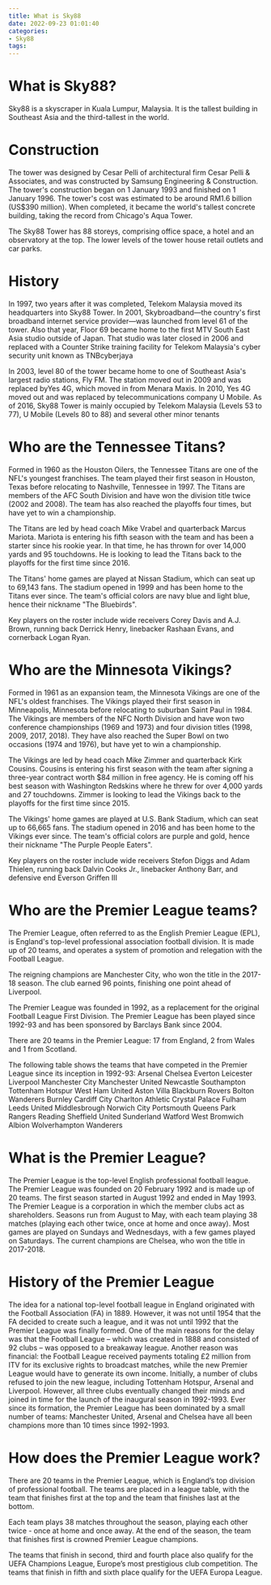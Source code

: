 ```yaml
---
title: What is Sky88 
date: 2022-09-23 01:01:40
categories:
- Sky88
tags:
---
```



#  What is Sky88? 

Sky88 is a skyscraper in Kuala Lumpur, Malaysia. It is the tallest building in Southeast Asia and the third-tallest in the world.



# Construction 
The tower was designed by Cesar Pelli of architectural firm Cesar Pelli & Associates, and was constructed by Samsung Engineering & Construction. The tower's construction began on 1 January 1993 and finished on 1 January 1996. The tower's cost was estimated to be around RM1.6 billion (US$390 million). When completed, it became the world's tallest concrete building, taking the record from Chicago's Aqua Tower. 

The Sky88 Tower has 88 storeys, comprising office space, a hotel and an observatory at the top. The lower levels of the tower house retail outlets and car parks. 

# History 
In 1997, two years after it was completed, Telekom Malaysia moved its headquarters into Sky88 Tower. In 2001, Skybroadband—the country's first broadband internet service provider—was launched from level 61 of the tower. Also that year, Floor 69 became home to the first MTV South East Asia studio outside of Japan. That studio was later closed in 2006 and replaced with a Counter Strike training facility for Telekom Malaysia's cyber security unit known as TNBcyberjaya 

In 2003, level 80 of the tower became home to one of Southeast Asia's largest radio stations, Fly FM. The station moved out in 2009 and was replaced byYes 4G, which moved in from Menara Maxis. In 2010, Yes 4G moved out and was replaced by telecommunications company U Mobile. 
As of 2016, Sky88 Tower is mainly occupied by Telekom Malaysia (Levels 53 to 77), U Mobile (Levels 80 to 88) and several other minor tenants

#  Who are the Tennessee Titans? 

Formed in 1960 as the Houston Oilers, the Tennessee Titans are one of the NFL's youngest franchises. The team played their first season in Houston, Texas before relocating to Nashville, Tennessee in 1997. The Titans are members of the AFC South Division and have won the division title twice (2002 and 2008). The team has also reached the playoffs four times, but have yet to win a championship. 

The Titans are led by head coach Mike Vrabel and quarterback Marcus Mariota. Mariota is entering his fifth season with the team and has been a starter since his rookie year. In that time, he has thrown for over 14,000 yards and 95 touchdowns. He is looking to lead the Titans back to the playoffs for the first time since 2016. 

The Titans' home games are played at Nissan Stadium, which can seat up to 69,143 fans. The stadium opened in 1999 and has been home to the Titans ever since. The team's official colors are navy blue and light blue, hence their nickname "The Bluebirds". 

Key players on the roster include wide receivers Corey Davis and A.J. Brown, running back Derrick Henry, linebacker Rashaan Evans, and cornerback Logan Ryan. 

# Who are the Minnesota Vikings? 

Formed in 1961 as an expansion team, the Minnesota Vikings are one of the NFL's oldest franchises. The Vikings played their first season in Minneapolis, Minnesota before relocating to suburban Saint Paul in 1984. The Vikings are members of the NFC North Division and have won two conference championships (1969 and 1973) and four division titles (1998, 2009, 2017, 2018). They have also reached the Super Bowl on two occasions (1974 and 1976), but have yet to win a championship. 

The Vikings are led by head coach Mike Zimmer and quarterback Kirk Cousins. Cousins is entering his first season with the team after signing a three-year contract worth $84 million in free agency. He is coming off his best season with Washington Redskins where he threw for over 4,000 yards and 27 touchdowns. Zimmer is looking to lead the Vikings back to the playoffs for the first time since 2015. 

The Vikings' home games are played at U.S. Bank Stadium, which can seat up to 66,665 fans. The stadium opened in 2016 and has been home to the Vikings ever since. The team's official colors are purple and gold, hence their nickname "The Purple People Eaters". 

Key players on the roster include wide receivers Stefon Diggs and Adam Thielen, running back Dalvin Cooks Jr., linebacker Anthony Barr, and defensive end Everson Griffen III

#  Who are the Premier League teams? 

The Premier League, often referred to as the English Premier League (EPL), is England's top-level professional association football division. It is made up of 20 teams, and operates a system of promotion and relegation with the Football League.

The reigning champions are Manchester City, who won the title in the 2017-18 season. The club earned 96 points, finishing one point ahead of Liverpool. 

The Premier League was founded in 1992, as a replacement for the original Football League First Division. The Premier League has been played since 1992-93 and has been sponsored by Barclays Bank since 2004. 

There are 20 teams in the Premier League: 17 from England, 2 from Wales and 1 from Scotland. 

The following table shows the teams that have competed in the Premier League since its inception in 1992-93: 
Arsenal Chelsea Everton Leicester Liverpool Manchester City Manchester United Newcastle Southampton Tottenham Hotspur West Ham United Aston Villa Blackburn Rovers Bolton Wanderers Burnley Cardiff City Charlton Athletic Crystal Palace Fulham Leeds United Middlesbrough Norwich City Portsmouth Queens Park Rangers Reading Sheffield United Sunderland Watford West Bromwich Albion Wolverhampton Wanderers 


#  What is the Premier League? 
The Premier League is the top-level English professional football league. 
The Premier League was founded on 20 February 1992 and is made up of 20 teams. The first season started in August 1992 and ended in May 1993. 
The Premier League is a corporation in which the member clubs act as shareholders. Seasons run from August to May, with each team playing 38 matches (playing each other twice, once at home and once away). Most games are played on Sundays and Wednesdays, with a few games played on Saturdays. 
The current champions are Chelsea, who won the title in 2017-2018.

# History of the Premier League 
The idea for a national top-level football league in England originated with the Football Association (FA) in 1889. However, it was not until 1954 that the FA decided to create such a league, and it was not until 1992 that the Premier League was finally formed. 
One of the main reasons for the delay was that the Football League – which was created in 1888 and consisted of 92 clubs – was opposed to a breakaway league. Another reason was financial: the Football League received payments totaling £2 million from ITV for its exclusive rights to broadcast matches, while the new Premier League would have to generate its own income. 
Initially, a number of clubs refused to join the new league, including Tottenham Hotspur, Arsenal and Liverpool. However, all three clubs eventually changed their minds and joined in time for the launch of the inaugural season in 1992-1993. 
Ever since its formation, the Premier League has been dominated by a small number of teams: Manchester United, Arsenal and Chelsea have all been champions more than 10 times since 1992-1993.

#  How does the Premier League work?

There are 20 teams in the Premier League, which is England’s top division of professional football. The teams are placed in a league table, with the team that finishes first at the top and the team that finishes last at the bottom.

Each team plays 38 matches throughout the season, playing each other twice - once at home and once away. At the end of the season, the team that finishes first is crowned Premier League champions.

The teams that finish in second, third and fourth place also qualify for the UEFA Champions League, Europe’s most prestigious club competition. The teams that finish in fifth and sixth place qualify for the UEFA Europa League.